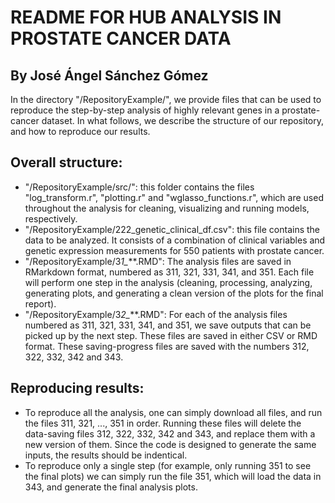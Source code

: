 # README FOR HUB ANALYSIS IN PROSTATE CANCER DATA
## By José Ángel Sánchez Gómez
In the directory "/RepositoryExample/", we provide files that can be used to
reproduce the step-by-step analysis of highly relevant genes in a prostate-cancer
dataset. In what follows, we describe the structure of our repository, and how to
reproduce our results.
## Overall structure:
- "/RepositoryExample/src/": this folder contains the files "log_transform.r",
"plotting.r" and "wglasso_functions.r", which are used throughout the analysis for
cleaning, visualizing and running models, respectively.
- "/RepositoryExample/222_genetic_clinical_df.csv": this file contains the data to
be analyzed. It consists of a combination of clinical variables and genetic
expression measurements for 550 patients with prostate cancer.
- "/RepositoryExample/3*1_***.RMD": The analysis files are saved in RMarkdown
format, numbered as 311, 321, 331, 341, and 351. Each file will perform one step in
the analysis (cleaning, processing, analyzing, generating plots, and generating a
clean version of the plots for the final report).
- "/RepositoryExample/3*2_***.RMD": For each of the analysis files numbered as 311,
321, 331, 341, and 351, we save outputs that can be picked up by the next step.
These files are saved in either CSV or RMD format. These saving-progress files are
saved with the numbers 312, 322, 332, 342 and 343.
## Reproducing results:
- To reproduce all the analysis, one can simply download all files, and run the
files 311, 321, ..., 351 in order. Running these files will delete the data-saving
files 312, 322, 332, 342 and 343, and replace them with a new version of them.
Since the code is designed to generate the same inputs, the results should be
indentical.
- To reproduce only a single step (for example, only running 351 to see the final
plots) we can simply run the file 351, which will load the data in 343, and
generate the final analysis plots.
